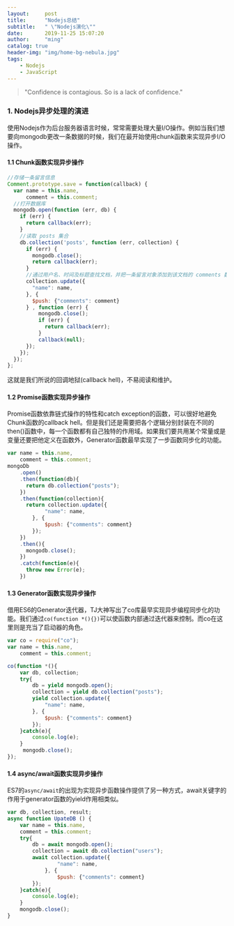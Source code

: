 ```yaml
---
layout:     post
title:      "Nodejs总结"
subtitle:   " \"Nodejs演化\""
date:       2019-11-25 15:07:20
author:     "ming"
catalog: true
header-img: "img/home-bg-nebula.jpg"
tags:
    - Nodejs
    - JavaScript
---
```


> "Confidence is contagious. So is a lack of confidence."

### 1. Nodejs异步处理的演进

使用Nodejs作为后台服务器语言时候，常常需要处理大量I/O操作。例如当我们想要向mongodb更改一条数据的时候，我们在最开始使用chunk函数来实现异步I/O操作。

#### 1.1 Chunk函数实现异步操作

```js
//存储一条留言信息
Comment.prototype.save = function(callback) {
  var name = this.name,
      comment = this.comment;
  //打开数据库
  mongodb.open(function (err, db) {
    if (err) {
      return callback(err);
    }
    //读取 posts 集合
    db.collection('posts', function (err, collection) {
      if (err) {
        mongodb.close();
        return callback(err);
      }
      //通过用户名、时间及标题查找文档，并把一条留言对象添加到该文档的 comments 数组里
      collection.update({
        "name": name,
      }, {
        $push: {"comments": comment}
      } , function (err) {
          mongodb.close();
          if (err) {
            return callback(err);
          }
          callback(null);
      });   
    });
  });
};
```
这就是我们所说的回调地狱(callback hell)，不易阅读和维护。

#### 1.2 Promise函数实现异步操作

Promise函数依靠链式操作的特性和catch exception的函数，可以很好地避免Chunk函数的callback hell。但是我们还是需要把各个逻辑分别封装在不同的then()函数中，每一个函数都有自己独特的作用域。如果我们要共用某个常量或是变量还要把他定义在函数外，Generator函数最早实现了一步函数同步化的功能。

```js
var name = this.name,
    comment = this.comment;
mongoDb
    .open()
    .then(function(db){
      return db.collection("posts");
    })
    .then(function(collection){
      return collection.update({
            "name": name,
        }, {
            $push: {"comments": comment}
        });
    })
    .then(){
      mongodb.close();
    })
    .catch(function(e){
      throw new Error(e);
    })
```

#### 1.3 Generator函数实现异步操作

借用ES6的Generator迭代器，TJ大神写出了co库最早实现异步编程同步化的功能。我们通过`co(function *(){})`可以使函数内部通过迭代器来控制。而co在这里则是充当了启动器的角色。

```js
var co = require("co");
var name = this.name,
    comment = this.comment;

co(function *(){
    var db, collection; 
    try{
        db = yield mongodb.open();
        collection = yield db.collection("posts");
        yield collection.update({
            "name": name,
        }, {
            $push: {"comments": comment}
        });
    }catch(e){
        console.log(e);
    }
     mongodb.close();
});
```

#### 1.4 async/await函数实现异步操作

ES7的`async/await`的出现为实现异步函数操作提供了另一种方式，await关键字的作用于generator函数的yield作用相类似。

```js
var db, collection, result; 
async function UpateDB () {
    var name = this.name,
    comment = this.comment;
    try{
        db = await mongodb.open();
        collection = await db.collection("users");
        await collection.update({
                "name": name,
            }, {
                $push: {"comments": comment}
        });
    }catch(e){
        console.log(e);
    }
    mongodb.close();
}
```